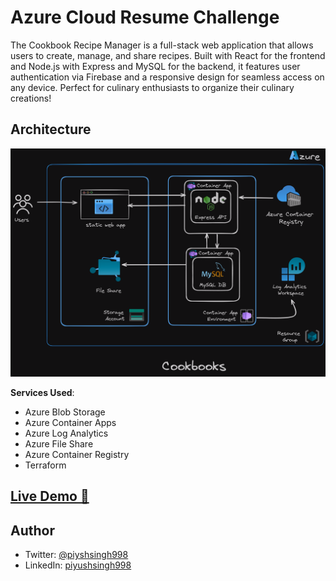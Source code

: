 # Azure Cloud Resume Challenge

The Cookbook Recipe Manager is a full-stack web application that allows users to create, manage, and share recipes. Built with React for the frontend and Node.js with Express and MySQL for the backend, it features user authentication via Firebase and a responsive design for seamless access on any device. Perfect for culinary enthusiasts to organize their culinary creations!

## Architecture

![Architecture Diagram](/img/Azure-Architecture-Cookbooks.png)

**Services Used**:

- Azure Blob Storage
- Azure Container Apps
- Azure Log Analytics
- Azure File Share
- Azure Container Registry
- Terraform

## [Live Demo 🔗](https://cookbooksstorage.z29.web.core.windows.net/)

## Author
- Twitter: [@piyshsingh998](https://twitter.com/piyushsingh998)
- LinkedIn: [piyushsingh998](https://linkedin.com/in/piyushsingh998)
  

